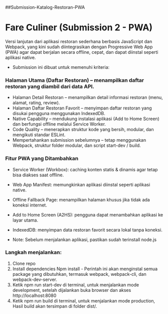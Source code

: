 #﻿#Submission-Katalog-Restoran-PWA

# Fare Culiner (Submission 2 - PWA)

Versi lanjutan dari aplikasi restoran sederhana berbasis JavaScript dan Webpack, yang kini sudah diintegrasikan dengan Progressive Web App (PWA) agar dapat berjalan secara offline, cepat, dan dapat diinstal seperti aplikasi native.

- Submission ini dibuat untuk memenuhi kriteria:

### Halaman Utama (Daftar Restoran) – menampilkan daftar restoran yang diambil dari data API.
- Halaman Detail Restoran – menampilkan detail informasi restoran (menu, alamat, rating, review).
- Halaman Daftar Restoran Favorit – menyimpan daftar restoran yang disukai pengguna menggunakan IndexedDB.
- Native Capability – mendukung instalasi aplikasi (Add to Home Screen) dan berfungsi offline melalui Service Worker.
- Code Quality – menerapkan struktur kode yang bersih, modular, dan mengikuti standar ESLint.
- Mempertahankan submission sebelumnya – tetap menggunakan Webpack, struktur folder modular, dan script start-dev / build.

### Fitur PWA yang Ditambahkan
- Service Worker (Workbox): caching konten statis & dinamis agar tetap bisa diakses saat offline.
- Web App Manifest: memungkinkan aplikasi diinstal seperti aplikasi native.
- Offline Fallback Page: menampilkan halaman khusus jika tidak ada koneksi internet.
- Add to Home Screen (A2HS): pengguna dapat menambahkan aplikasi ke layar utama.
- IndexedDB: menyimpan data restoran favorit secara lokal tanpa koneksi.


- Note: Sebelum menjalankan aplikasi, pastikan sudah terinstall node.js

  
### Langkah menjalankan:
1. Clone repo
2. Install dependencies Npm install - Perintah ini akan menginstal semua package yang dibutuhkan, termasuk webpack, webpack-cli, dan webpack-dev-server.
3. Ketik npm run start-dev di terminal, untuk menjalankan mode development, setelah dijalankan buka browser dan akses http://localhost:8080
4. Ketik npm run build di terminal, untuk menjalankan mode production, Hasil build akan tersimpan di folder dist/.

